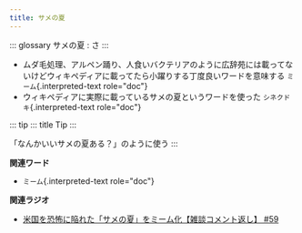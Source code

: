 ```yaml
---
title: サメの夏
---
```


::: glossary
サメの夏 : さ
:::

-   ムダ毛処理、アルペン踊り、人食いバクテリアのように広辞苑には載ってないけどウィキペディアに載ってたら小躍りする丁度良いワードを意味する
    `ミーム`{.interpreted-text role="doc"}
-   ウィキペディアに実際に載っているサメの夏というワードを使った
    `シネクドキ`{.interpreted-text role="doc"}

::: tip
::: title
Tip
:::

「なんかいいサメの夏ある？」のように使う
:::

**関連ワード**

-   `ミーム`{.interpreted-text role="doc"}

**関連ラジオ**

-   [米国を恐怖に陥れた「サメの夏」をミーム化【雑談コメント返し】
    #59](https://www.youtube.com/watch?v=EtXBKIMqSUY)
